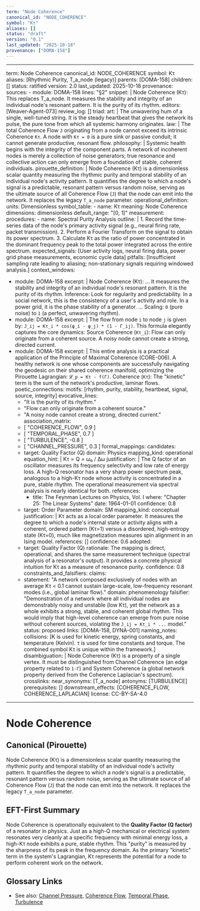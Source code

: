 ```yaml
---
term: "Node Coherence"
canonical_id: "NODE_COHERENCE"
symbol: "Kτ"
aliases: []
status: "draft"
version: "0.1"
last_updated: "2025-10-18"
provenance: ["DOMA-158"]
---
```


---
term: Node Coherence
canonical_id: NODE_COHERENCE
symbol: Kτ
aliases: [Rhythmic Purity, T_a_node (legacy)]
parents: [DOMA-158]
children: []
status: ratified
version: 2.0
last_updated: 2025-10-18
provenance:
  sources:
    - module: DOMA-158
      lines: "§2"
      snippet: |
        Node Coherence (Kτ): This replaces T_a_node. It measures the stability and integrity of an individual node's resonant pattern. It is the purity of its rhythm.
  editors: [Weaver-Agent-073]
  review_log: []
triad:
  art: |
    The unwavering hum of a single, well-tuned string. It is the steady heartbeat that gives the network its pulse, the pure tone from which all systemic harmony originates.
  law: |
    The total Coherence Flow `J` originating from a node cannot exceed its intrinsic Coherence `Kτ`. A node with `Kτ = 0` is a pure sink or passive conduit; it cannot generate productive, resonant flow.
  philosophy: |
    Systemic health begins with the integrity of the component parts. A network of incoherent nodes is merely a collection of noise generators; true resonance and collective action can only emerge from a foundation of stable, coherent individuals.
pirouette_definition: |
  Node Coherence (Kτ) is a dimensionless scalar quantity measuring the rhythmic purity and temporal stability of an individual node's activity pattern. It quantifies the degree to which a node's signal is a predictable, resonant pattern versus random noise, serving as the ultimate source of all Coherence Flow (`J`) that the node can emit into the network. It replaces the legacy `T_a_node` parameter.
operational_definition:
  units: Dimensionless
  symbol_table:
    - name: Kτ
      meaning: Node Coherence
      dimensions: dimensionless
      default_range: "[0, 1]"
  measurement:
    procedures:
      - name: Spectral Purity Analysis
        outline: |
          1. Record the time-series data of the node's primary activity signal (e.g., neural firing rate, packet transmission).
          2. Perform a Fourier Transform on the signal to obtain its power spectrum.
          3. Calculate Kτ as the ratio of power concentrated in the dominant frequency peak to the total power integrated across the entire spectrum.
        expected_signals: [User activity logs, neural firing data, power grid phase measurements, economic cycle data]
        pitfalls: [Insufficient sampling rate leading to aliasing; non-stationary signals requiring windowed analysis.]
context_windows:
  - module: DOMA-158
    excerpt: |
      Node Coherence (Kτ): ... It measures the stability and integrity of an individual node's resonant pattern. It is the purity of its rhythm. Inference: Look for regularity and predictability. In a social network, this is the consistency of a user's activity and role. In a power grid, it is the phase stability of a generator. ... Scaling: `0` (pure noise) to `1` (a perfect, unwavering rhythm).
  - module: DOMA-158
    excerpt: |
      The flow from node `i` to node `j` is given by: `J_ij = Kτ_i * cos(φ_i - φ_j) * (1 - Γ_ij)`. This formula elegantly captures the core dynamics: Source Coherence (`Kτ_i`): Flow can only originate from a coherent source. A noisy node cannot create a strong, directed current.
  - module: DOMA-158
    excerpt: |
      This entire analysis is a practical application of the Principle of Maximal Coherence (CORE-006). A healthy network is one whose components are successfully navigating the geodesic on their shared coherence manifold, optimizing the Pirouette Lagrangian: `𝓛_p = Kτ - f(Γ)`. Coherence (`Kτ`): The "kinetic" term is the sum of the network's productive, laminar flows.
poetic_connections:
  motifs: [rhythm, purity, stability, heartbeat, signal, source, integrity]
  evocative_lines:
    - "It is the purity of its rhythm."
    - "Flow can only originate from a coherent source."
    - "A noisy node cannot create a strong, directed current."
  association_matrix:
    - [ "COHERENCE_FLOW", 0.9 ]
    - [ "TEMPORAL_PHASE", 0.7 ]
    - [ "TURBULENCE", -0.8 ]
    - [ "CHANNEL_PRESSURE", 0.3 ]
formal_mappings:
  candidates:
    - target: Quality Factor (Q)
      domain: Physics
      mapping_kind: operational
      equation_hint: |
        Kτ ∝ Q = ω₀ / Δω
      justification: |
        The Q factor of an oscillator measures its frequency selectivity and low rate of energy loss. A high-Q resonator has a very sharp power spectrum peak, analogous to a high-Kτ node whose activity is concentrated in a pure, stable rhythm. The operational measurement via spectral analysis is nearly identical for both.
      references:
        - title: The Feynman Lectures on Physics, Vol. I
          where: "Chapter 25: The Linear Systems"
          date: 1964-01-01
      confidence: 0.8
    - target: Order Parameter
      domain: SM
      mapping_kind: conceptual
      justification: |
        Kτ acts as a local order parameter. It measures the degree to which a node's internal state or activity aligns with a coherent, ordered pattern (Kτ=1) versus a disordered, high-entropy state (Kτ=0), much like magnetization measures spin alignment in an Ising model.
      references: []
      confidence: 0.6
  adopted:
    - target: Quality Factor (Q)
      rationale: The mapping is direct, operational, and shares the same measurement technique (spectral analysis of a resonator's output). It provides a concrete physical intuition for Kτ as a measure of resonance purity.
      confidence: 0.8
constraints_and_falsifiers:
  claims:
    - statement: "A network composed exclusively of nodes with an average Kτ < 0.1 cannot sustain large-scale, low-frequency resonant modes (i.e., global laminar flow)."
      domain: phenomenology
      falsifier: "Demonstration of a network where all individual nodes are demonstrably noisy and unstable (low Kτ), yet the network as a whole exhibits a strong, stable, and coherent global rhythm. This would imply that high-level coherence can emerge from pure noise without coherent sources, violating the `J_ij = Kτ_i * ...` model."
      status: proposed
      links: [DOMA-158, DYNA-001]
naming_notes:
  collisions: [K is used for kinetic energy, spring constants, and temperature (Kelvin). τ is used for time constants and torque. The combined symbol Kτ is unique within the framework.]
  disambiguation: |
    Node Coherence (Kτ) is a property of a single vertex. It must be distinguished from Channel Coherence (an edge property related to `1-Γ`) and System Coherence (a global network property derived from the Coherence Laplacian's spectrum).
crosslinks:
  near_synonyms: [T_a_node]
  antonyms: [TURBULENCE]
  prerequisites: []
  downstream_effects: [COHERENCE_FLOW, COHERENCE_LAPLACIAN]
license: CC-BY-SA-4.0
---

# Node Coherence

## Canonical (Pirouette)
Node Coherence (Kτ) is a dimensionless scalar quantity measuring the rhythmic purity and temporal stability of an individual node's activity pattern. It quantifies the degree to which a node's signal is a predictable, resonant pattern versus random noise, serving as the ultimate source of all Coherence Flow (`J`) that the node can emit into the network. It replaces the legacy `T_a_node` parameter.

## EFT-First Summary
Node Coherence is operationally equivalent to the **Quality Factor (Q factor)** of a resonator in physics. Just as a high-Q mechanical or electrical system resonates very cleanly at a specific frequency with minimal energy loss, a high-Kτ node exhibits a pure, stable rhythm. This "purity" is measured by the sharpness of its peak in the frequency domain. As the primary "kinetic" term in the system's Lagrangian, Kτ represents the potential for a node to perform coherent work on the network.

## Glossary Links
- See also: [Channel Pressure](<glossar_entry_for_gamma>), [Coherence Flow](<glossar_entry_for_j>), [Temporal Phase](<glossar_entry_for_phi>), [Turbulence](<glossar_entry_for_turbulence>)